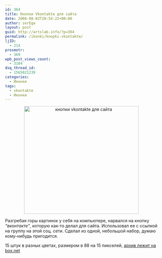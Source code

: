 ```yaml
---
id: 364
title: Кнопки Vkontakte для сайта
date: 2008-08-02T20:54:22+00:00
author: serEga
layout: post
guid: http://artslab.info/?p=364
permalink: /ikonki/knopki-vkontakte/
ljID:
  - 214
prosmotr:
  - 369
wpb_post_views_count:
  - 3104
dsq_thread_id:
  - 1565021239
categories:
  - Иконки
tags:
  - vkontakte
  - Иконки
---
```

<center>
  <a href="http://artslab.info/wp-content/uploads/vkontakte_buttons.png"><img src="http://artslab.info/wp-content/uploads/vkontakte_buttons.png" alt="кнопки vkontakte для сайта" title="vkontakte_buttons" width="379" height="356" class="alignnone size-full wp-image-857" /></a>
</center>

Разгребая горы картинок у себя на компьютере, нарвался на кнопку _&#8220;вконтакте&#8221;_, которую как-то делал для сайта. Использовал ее с ссылкой на группу на этой соц. сети. Сделал из одной, небольшой набор, думаю кому-нибудь пригодится.

15 штук в разных цветах, размером в 88 на 15 пикселей, <a href="http://www.box.net/shared/98gbj568s4" target="_blank">архив лежит на box.net</a>